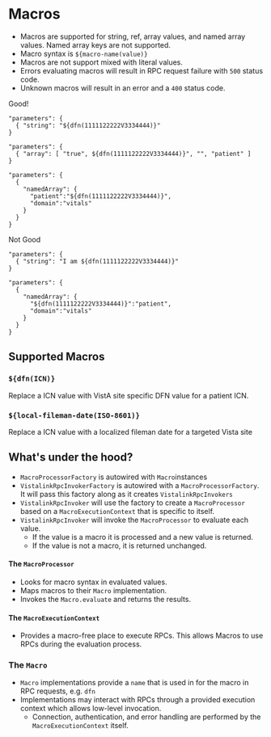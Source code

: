 # Macros

- Macros are supported for string, ref, array values, and named array values. Named array keys are not supported.
- Macro syntax is `${macro-name(value)}`
- Macros are not support mixed with literal values.
- Errors evaluating macros will result in RPC request failure with `500` status code.
- Unknown macros will result in an error and a `400` status code.

Good!

```
"parameters": {
  { "string": "${dfn(1111122222V3334444)}"
}

"parameters": {
  { "array": [ "true", ${dfn(1111122222V3334444)}", "", "patient" ]
}

"parameters": {
  {
    "namedArray": {
      "patient":"${dfn(1111122222V3334444)}",
      "domain":"vitals"
    }
  }
}
```

Not Good

```
"parameters": {
  { "string": "I am ${dfn(1111122222V3334444)}"
}

"parameters": {
  {
    "namedArray": {
      "${dfn(1111122222V3334444)}":"patient",
      "domain":"vitals"
    }
  }
}
```

## Supported Macros

### `${dfn(ICN)}`

Replace a ICN value with VistA site specific DFN value for a patient ICN.

### `${local-fileman-date(ISO-8601)}`

Replace a ICN value with a localized fileman date for a targeted Vista site

## What's under the hood?

- `MacroProcessorFactory` is autowired with `Macro`instances
- `VistalinkRpcInvokerFactory` is autowired with a `MacroProcessorFactory`. It will pass this factory along as it creates `VistalinkRpcInvokers`
- `VistalinkRpcInvoker` will use the factory to create a `MacroProcessor` based on a `MacroExecutionContext` that is specific to itself.
- `VistalinkRpcInvoker` will invoke the `MacroProcessor` to evaluate each value.
  - If the value is a macro it is processed and a new value is returned.
  - If the value is not a macro, it is returned unchanged.

#### The `MacroProcessor`
- Looks for macro syntax in evaluated values.
- Maps macros to their `Macro` implementation.
- Invokes the `Macro.evaluate` and returns the results.

#### The `MacroExecutionContext`
- Provides a macro-free place to execute RPCs. This allows Macros to use RPCs during the evaluation process.

### The `Macro`
- `Macro` implementations provide a `name` that is used in for the macro in RPC requests, e.g. `dfn`
- Implementations may interact with RPCs through a provided execution context which allows low-level invocation.
  - Connection, authentication, and error handling are performed by the `MacroExecutionContext` itself.
